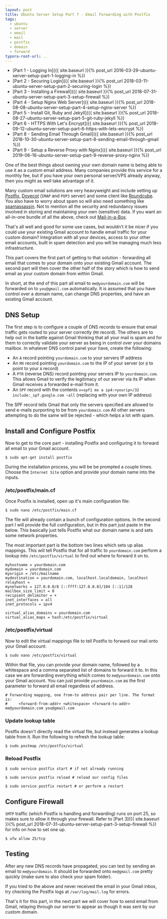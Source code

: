 ```yaml
---
layout: post
title: Ubuntu Server Setup Part 7 - Email Forwarding with Postfix
tags:
  - ubuntu
  - server
  - email
  - mail
  - postfix
  - domain
  - forward
typora-root-url: ..
---
```


- [Part 1 - Logging In]({{ site.baseurl }}{% post_url 2016-03-29-ubuntu-server-setup-part-1-logging-in %})
- [Part 2 - Securing Login]({{ site.baseurl }}{% post_url 2018-03-11-ubuntu-server-setup-part-2-securing-login %})
- [Part 3 - Installing a Firewall]({{ site.baseurl }}{% post_url 2018-07-31-ubuntu-server-setup-part-3-setup-firewall %})
- [Part 4 - Setup Nginx Web Server]({{ site.baseurl }}{% post_url 2018-08-08-ubuntu-server-setup-part-4-setup-nginx-server %})
- [Part 5 - Install Git, Ruby and Jekyll]({{ site.baseurl }}{% post_url 2018-08-27-ubuntu-server-setup-part-5-git-ruby-jekyll %})
- [Part 6 - HTTPS With Let's Encrypt]({{ site.baseurl }}{% post_url 2018-09-12-ubuntu-server-setup-part-6-https-with-lets-encrypt %})
- [Part 8 - Sending Email Through Gmail]({{ site.baseurl }}{% post_url 2018-10-30-ubuntu-server-setup-part-8-sending-email-through-gmail %})
- [Part 9 - Setup a Reverse Proxy with Nginx]({{ site.baseurl }}{% post_url 2019-06-16-ubuntu-server-setup-part-9-reverse-proxy-nginx %})

One of the best things about owning your own domain name is being able to use it as a custom email address. Many companies provide this service for a monthly fee, but if you have your own personal server/VPS already anyway, then you might as well take advantage of it.

Many custom email solutions are very heavyweight and include setting up [Postfix](http://www.postfix.org/), [Dovecot](https://www.dovecot.org/) (`IMAP` and `POP3` server) and some client like [Roundcube](https://roundcube.net/). You also have to worry about spam so will also need something like [spamassassin](https://spamassassin.apache.org/). Not to mention all the security and redundancy issues involved in storing and maintaining your own (sensitive) data. If you want an all-in-one bundle of all the above, check out [Mail-in-a-Box](https://mailinabox.email/).

That's all well and good for some use cases, but wouldn't it be nicer if you could use your existing Gmail account to handle email traffic for your custom domain? Integration with all your devices, access to your other email accounts, built in spam detection and you will be managing much less infrastructure.

This part covers the first part of getting to that solution - forwarding all email that comes to your domain onto your existing Gmail account. The second part will then cover the other half of the story which is how to send email as your custom domain from within Gmail.

In short, at the end of this part all email to `me@yourdomain.com` will be forwarded on to `you@gmail.com` automatically. It is assumed that you have control over a domain name, can change DNS properties, and have an existing Gmail account.

## DNS Setup

The first step is to configure a couple of DNS records to ensure that email traffic gets routed to your server correctly (`MX` record). The others are to help out in the battle against Gmail thinking that all your mail is spam and for them to correctly validate your server as being in control over your domains mailbox. In whatever DNS control panel your have, create the following:

- An `A` record pointing `yourdomain.com` to your servers IP address
- An `MX` record pointing `yourdomain.com` to the IP of your server (or `@` to point to your `A` record)
- A `PTR` (reverse DNS) record pointing your servers IP to `yourdomain.com`. This allows Gmail to verify the legitimacy of our server via its IP when Gmail receives a forwarded e-mail from it.
- An `SPF` record with the contents `v=spf1 mx a ip4:<yourip>/32 include:_spf.google.com ~all` (replacing with your own IP address)

The SPF record tells Gmail that only the servers specified are allowed to send e-mails purporting to be from `yourdomain.com` All other servers attempting to do the same will be rejected - which helps a lot with spam.

## Install and Configure Postfix

Now to get to the core part - installing Postfix and configuring it to forward all email to your Gmail account.

```shell
$ sudo apt-get install postfix
```

During the installation process, you will be be prompted a couple times. Choose the `Internet Site` option and provide your domain name into the inputs.

### /etc/postfix/main.cf

Once Postfix is installed, open up it's main configuration file:

```shell
$ sudo nano /etc/postfix/main.cf
```

The file will already contain a bunch of configuration options. In the second part I will provide the full configuration, but in this part just paste in the below. This basically just tells Postfix what our domain name is and sets some network properties.

The most important part is the bottom two lines which sets up alias mappings. This will tell Postfix that for all traffic to `yourdomain.com` perform a lookup into `/etc/postfix/virtual` to find out where to forward it on to.

```
myhostname = yourdomain.com
mydomain = yourdomain.com
myorigin = /etc/mailname
mydestination = yourdomain.com, localhost.localdomain, localhost
relayhost =
mynetworks = 127.0.0.0/8 [::ffff:127.0.0.0]/104 [::1]/128
mailbox_size_limit = 0
recipient_delimiter = +
inet_interfaces = all
inet_protocols = ipv4

virtual_alias_domains = yourdomain.com
virtual_alias_maps = hash:/etc/postfix/virtual
```

### /etc/postfix/virtual

Now to edit the virtual mappings file to tell Postfix to forward our mail onto your Gmail account:

```shell
$ sudo nano /etc/postfix/virtual
```

Within that file, you can provide your domain name, followed by a whitespace and a comma separated list of domains to forward it to. In this case we are forwarding everything which comes to `me@yourdomain.com` onto your Gmail account. You can just provide `yourdomain.com` as the first parameter to forward all email regardless of address.

```
# Forwarding mapping, one from-to address pair per line. The format is:
#     <forward-from-addr> <whitespace> <forward-to-addr>
me@yourdomain.com you@gmail.com
```

### Update lookup table

Postfix doesn't directly read the virtual file, but instead generates a lookup table from it. Run the following to refresh the lookup table:

```shell
$ sudo postmap /etc/postfix/virtual
```

### Reload Postfix

```shell
$ sudo service postfix start # if not already running

$ sudo service postfix reload # reload our config files

$ sudo service postfix restart # or perform a restart
```

## Configure Firewall

`SMTP` traffic (which Postfix is handling and forwarding) runs on port 25, so makes sure to allow it through your firewall. Refer to [Part 3]({{ site.baseurl }}{% post_url 2018-07-31-ubuntu-server-setup-part-3-setup-firewall %}) for info on how to set one up.

```shell
$ ufw allow 25/tcp
```

## Testing

After any new DNS records have propagated, you can test by sending an email to `me@yourdomain`. It should be forwarded onto `me@gmail.com` pretty quickly (make sure to also check your spam folder).

If you tried to the above and never received the email in your Gmail inbox, try checking the Postfix logs at `/var/log/mail.log` for errors.

That's it for this part, in the next part we will cover how to send email from Gmail, relaying through our server to appear as though it was sent by our custom domain.

